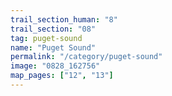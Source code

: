 ```yaml
---
trail_section_human: "8"
trail_section: "08"
tag: puget-sound
name: "Puget Sound"
permalink: "/category/puget-sound"
image: "0828_162756"
map_pages: ["12", "13"]
---
```

